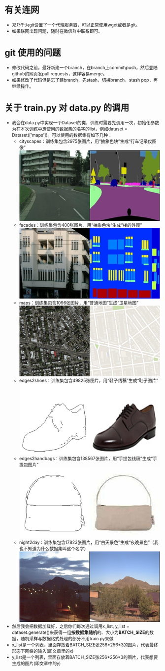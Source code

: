 # 有关连网
- 郑乃千为git设置了一个代理服务器，可以正常使用wget或者是git。
- 如果联网出现问题，随时在微信群中联系即可。

# git 使用的问题
+ 修改代码之前，最好新建一个branch，在branch上commit\push，然后登陆github的网页发pull requests，这样容易merge。
+ 如果修改了代码但是忘了建branch，先stash，切换branch，stash pop，再继续操作。

# 关于 train.py 对 data.py 的调用
+ 我会在data.py中实现一个Dataset的类，训练时需要先调用一次，初始化参数为在本次训练中想使用的数据集的名字的list，例如dataset = Dataset(['maps'])。可以使用的数据集有如下几种：
  + cityscapes：训练集包含2975张图片，用“抽象色块”生成“行车记录仪图像”![](https://github.com/semiwaker/Image-to-Image-Translation-with-Conditional-Adversarial-Network/blob/nkc/etc/cityscapes_sample.jpg)
  + facades：训练集包含400张图片，用“抽象色块”生成“楼的外观"![](https://github.com/semiwaker/Image-to-Image-Translation-with-Conditional-Adversarial-Network/blob/nkc/etc/facades_sample.jpg)
  + maps：训练集包含1096张图片，用“普通地图”生成“卫星地图”![](https://github.com/semiwaker/Image-to-Image-Translation-with-Conditional-Adversarial-Network/blob/nkc/etc/maps_sample.jpg)
  + edges2shoes：训练集包含49825张图片，用“鞋子线稿”生成“鞋子图片”![](https://github.com/semiwaker/Image-to-Image-Translation-with-Conditional-Adversarial-Network/blob/nkc/etc/edges2shoes_sample.jpg)
  + edges2handbags：训练集包含138567张图片，用“手提包线稿”生成“手提包图片”![](https://github.com/semiwaker/Image-to-Image-Translation-with-Conditional-Adversarial-Network/blob/nkc/etc/edges2handbags_sample.jpg)
  + night2day：训练集包含17823张图片，用“白天景色”生成“夜晚景色”（我也不知道为什么数据集叫这个名字）![](https://github.com/semiwaker/Image-to-Image-Translation-with-Conditional-Adversarial-Network/blob/nkc/etc/night2day_sample.jpg)
+ 然后我会把数据加载好，之后你们每次通过调用x_list, y_list = dataset.generate()来获得一组**按数据集随机**的、大小为**BATCH_SIZE**的数据，随机采样与数据格式处理的部分不用train.py来做
+ x_list是一个列表，里面存放着BATCH_SIZE张256\*256\*3的图片，代表最终形态下网络的输入(即文章里的x)
+ y_list是一个列表，里面存放着BATCH_SIZE张256\*256\*3的图片，代表想要生成的图片(即文章中的y)

